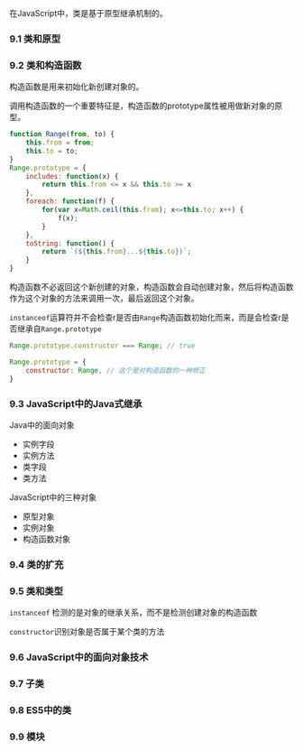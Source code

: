 在JavaScript中，类是基于原型继承机制的。

### 9.1 类和原型
 
### 9.2 类和构造函数
构造函数是用来初始化新创建对象的。

调用构造函数的一个重要特征是，构造函数的prototype属性被用做新对象的原型。

```js
function Range(from, to) {
    this.from = from;
    this.to = to;
}
Range.prototype = {
    includes: function(x) {
        return this.from <= x && this.to >= x
    },
    foreach: function(f) {
        for(var x=Math.ceil(this.from); x<=this.to; x++) {
            f(x);
        }
    },
    toString: function() {
        return `(${this.from}...${this.to})`;
    }
}
```

构造函数不必返回这个新创建的对象，构造函数会自动创建对象，然后将构造函数作为这个对象的方法来调用一次，最后返回这个对象。

`instanceof`运算符并不会检查r是否由`Range`构造函数初始化而来，而是会检查r是否继承自`Range.prototype`

```js
Range.prototype.constructor === Range; // true

Range.prototype = {
    constructor: Range, // 这个是对构造函数的一种修正
}
```

### 9.3 JavaScript中的Java式继承
Java中的面向对象
- 实例字段
- 实例方法
- 类字段
- 类方法

JavaScript中的三种对象
- 原型对象
- 实例对象
- 构造函数对象

### 9.4 类的扩充

### 9.5 类和类型
`instanceof` 检测的是对象的继承关系，而不是检测创建对象的构造函数

`constructor`识别对象是否属于某个类的方法

### 9.6 JavaScript中的面向对象技术


### 9.7 子类


### 9.8 ES5中的类


### 9.9 模块